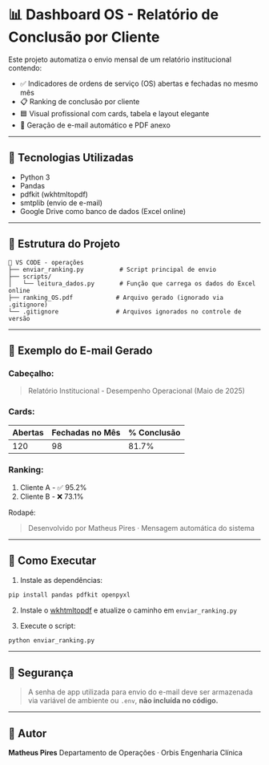# 📊 Dashboard OS - Relatório de Conclusão por Cliente

Este projeto automatiza o envio mensal de um relatório institucional contendo:

* ✅ Indicadores de ordens de serviço (OS) abertas e fechadas no mesmo mês
* 📋 Ranking de conclusão por cliente
* 🟦 Visual profissional com cards, tabela e layout elegante
* 📧 Geração de e-mail automático e PDF anexo

---

## 🔧 Tecnologias Utilizadas

* Python 3
* Pandas
* pdfkit (wkhtmltopdf)
* smtplib (envio de e-mail)
* Google Drive como banco de dados (Excel online)

---

## 📂 Estrutura do Projeto

```
📁 VS CODE - operações
├── enviar_ranking.py          # Script principal de envio
├── scripts/
│   └── leitura_dados.py       # Função que carrega os dados do Excel online
├── ranking_OS.pdf            # Arquivo gerado (ignorado via .gitignore)
└── .gitignore                # Arquivos ignorados no controle de versão
```

---

## 📧 Exemplo do E-mail Gerado

### Cabeçalho:

> Relatório Institucional - Desempenho Operacional (Maio de 2025)

### Cards:

| Abertas | Fechadas no Mês | % Conclusão |
| ------- | --------------- | ----------- |
| 120     | 98              | 81.7%       |

### Ranking:

1. Cliente A - ✅ 95.2%
2. Cliente B - ❌ 73.1%

Rodapé:

> Desenvolvido por Matheus Pires · Mensagem automática do sistema

---

## 🚀 Como Executar

1. Instale as dependências:

```bash
pip install pandas pdfkit openpyxl
```

2. Instale o [wkhtmltopdf](https://wkhtmltopdf.org/downloads.html) e atualize o caminho em `enviar_ranking.py`

3. Execute o script:

```bash
python enviar_ranking.py
```

---

## 🔐 Segurança

> A senha de app utilizada para envio do e-mail deve ser armazenada via variável de ambiente ou `.env`, **não incluída no código.**

---

## 📌 Autor

**Matheus Pires**
Departamento de Operações · Orbis Engenharia Clínica
